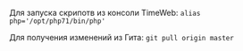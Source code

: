 Для запуска скрипотв из консоли TimeWeb:
    `alias php='/opt/php71/bin/php'`
 
Для получения изменений из Гита:
    `git pull origin master`